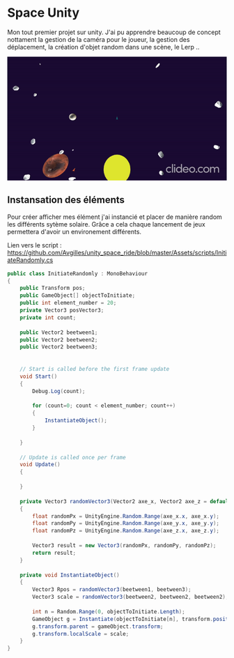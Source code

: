 # Space Unity

Mon tout premier projet sur unity. J'ai pu apprendre beaucoup de concept nottament la gestion de la caméra pour le joueur, la gestion des déplacement, la création d'objet random dans une scène, le Lerp ..
 

 ![preview](./preview/preview.gif)
## Instansation des éléments

Pour créer afficher mes élément j'ai instancié et placer de manière random les différents sytème solaire. Grâce a cela chaque lancement de jeux permettera d'avoir un environement différents.


Lien vers le script : 
<a href="https://github.com/Avgilles/unity_space_ride" target="_blank" rel="nofollow">https://github.com/Avgilles/unity_space_ride/blob/master/Assets/scripts/InitiateRandomly.cs</a> 

```c#
public class InitiateRandomly : MonoBehaviour
{
    public Transform pos;
    public GameObject[] objectToInitiate;
    public int element_number = 20;
    private Vector3 posVector3;
    private int count;

    public Vector2 beetween1;
    public Vector2 beetween2;
    public Vector2 beetween3;


    // Start is called before the first frame update
    void Start()
    {
        Debug.Log(count);

        for (count=0; count < element_number; count++)
        {
            InstantiateObject();
        }

    }

    // Update is called once per frame
    void Update()
    {
        
    }

    private Vector3 randomVector3(Vector2 axe_x, Vector2 axe_z = default(Vector2), Vector2 axe_y = default(Vector2))
    {
        float randomPx = UnityEngine.Random.Range(axe_x.x, axe_x.y);
        float randomPy = UnityEngine.Random.Range(axe_y.x, axe_y.y);
        float randomPz = UnityEngine.Random.Range(axe_z.x, axe_z.y);

        Vector3 result = new Vector3(randomPx, randomPy, randomPz);
        return result;
    }

    private void InstantiateObject()
    {
        Vector3 Rpos = randomVector3(beetween1, beetween3);
        Vector3 scale = randomVector3(beetween2, beetween2, beetween2);

        int n = Random.Range(0, objectToInitiate.Length);
        GameObject g = Instantiate(objectToInitiate[n], transform.position + Rpos, objectToInitiate[n].transform.rotation);
        g.transform.parent = gameObject.transform;
        g.transform.localScale = scale;
    }
}
```
